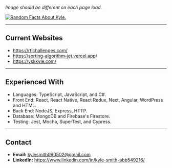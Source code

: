 *Image should be different on each page load.*

[![Random Facts About Kyle.](https://yskkyle.com/api/summaryCache.jpeg)](#)

---
## Current Websites
- https://rtlchallenges.com/
- https://sorting-algorithm-jet.vercel.app/
- https://yskkyle.com/

---
## Experienced With
- Languages: TypeScript, JavaScript, and C#.
- Front End: React, React Native, React Redux, Next, Angular, WordPress and HTML.
- Back End: NodeJS, Express, HTTP.
- Database: MongoDB and Firebase's Firestore.
- Testing: Jest, Mocha, SuperTest, and Cypress.

---
## Contact
- **Email:** kylesmith090502@gmail.com
- **LinkedIn:** https://www.linkedin.com/in/kyle-smith-abb549216/
